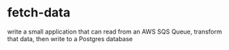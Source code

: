 # fetch-data
write a small application that can read from an AWS  SQS Queue, transform that data, then write to a Postgres database
